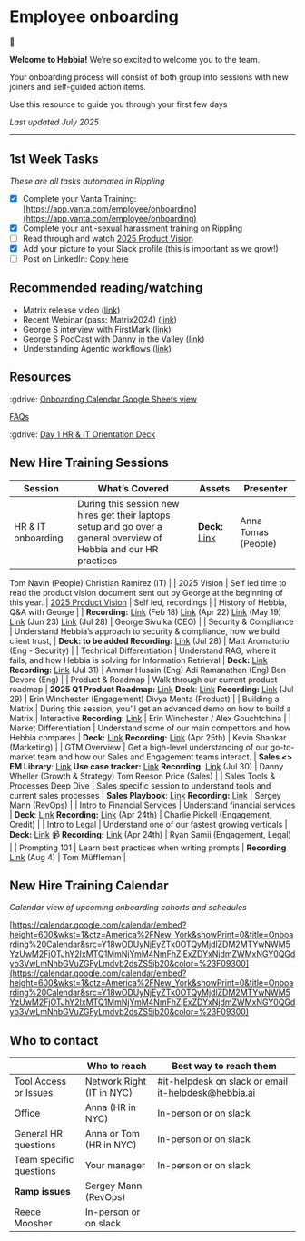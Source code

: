 # Employee onboarding

<aside>
👋

**Welcome to Hebbia!** We’re so excited to welcome you to the team.

Your onboarding process will consist of both group info sessions with new joiners and self-guided action items. 

Use this resource to guide you through your first few days

*Last updated July 2025*

</aside>

---

## 1st Week Tasks

*These are all tasks automated in Rippling* 

- [x]  Complete your Vanta Training: [https://app.vanta.com/employee/onboarding](https://app.vanta.com/employee/onboarding)
- [x]  Complete your anti-sexual harassment training on Rippling
- [ ]  Read through and watch [2025 Product Vision](https://www.notion.so/2025-Product-Vision-18a3f8a24782807da1b3f2df2a9ba33f?pvs=21)
- [x]  Add your picture to your Slack profile (this is important as we grow!)
- [ ]  Post on LinkedIn: [Copy here](https://docs.google.com/document/d/1r2knkqzOyvcD3PuAoFWCyYCefV8a86dPqMcJUJmIizM/edit?tab=t.0)

## Recommended reading/watching

- Matrix release video ([link](https://www.linkedin.com/posts/hebbia_the-biggest-change-to-ai-products-since-chatgpt-activity-7171574579025338368-aNoK?utm_source=share&utm_medium=member_desktop))
- Recent Webinar (pass: Matrix2024) ([link](https://vimeo.com/933479589))
- George S interview with FirstMark ([link](https://www.youtube.com/watch?v=7zCyHDCDCvo))
- George S PodCast with Danny in the Valley ([link](https://podcasts.apple.com/us/podcast/hebbias-george-sivulka-bots-will-be-most-of-the/id1233991021?i=1000668708648&l=fr-FR))
- Understanding Agentic workflows ([link](https://www.youtube.com/watch?v=JOYSDqJdiro))

## Resources

:gdrive: [Onboarding Calendar Google Sheets view](https://docs.google.com/spreadsheets/d/1qBh3HdvBefCgBWx24UfA7Fq-oMy7Ku4PB1C8emk16Fs/edit?gid=2107454009#gid=2107454009)

[FAQs](https://www.notion.so/FAQs-1763f8a2478280ae8a81f09a37167f0d?pvs=21) 

:gdrive: [Day 1 HR & IT Orientation Deck](https://docs.google.com/presentation/d/12Wsngj4vxeerG91RoS-YY5mQD_yadR1343MnQcf1xRI/edit?usp=sharing)

## New Hire Training Sessions

| Session | What’s Covered | Assets | Presenter |
| --- | --- | --- | --- |
| HR & IT onboarding | During this session new hires get their laptops setup and go over a general overview of Hebbia and our HR practices | **Deck:** [Link](https://docs.google.com/presentation/d/12Wsngj4vxeerG91RoS-YY5mQD_yadR1343MnQcf1xRI/edit?usp=sharing) | Anna Tomas (People)
Tom Navin (People)
Christian Ramirez (IT) |
| 2025 Vision | Self led time to read the product vision document sent out by George at the beginning of this year.  | [2025 Product Vision](https://www.notion.so/2025-Product-Vision-18a3f8a24782807da1b3f2df2a9ba33f?pvs=21)  | Self led, recordings |
| History of Hebbia, Q&A with George |  | **Recording:** [Link](https://drive.google.com/file/d/12LAtDxVNNdvA3YrIl941MhFKA_nkH7go/view?usp=drive_link) (Feb 18)
[Link](https://drive.google.com/file/d/1x_pnfjxIdvVWOogMWM9fzBtW7kWMruO4/view?usp=sharing) (Apr 22) 
[Link](https://drive.google.com/file/d/1gLMBHErxGbLh-yVY_c5nKwqkIkXPN6My/view?usp=sharing) (May 19)
[Link](https://drive.google.com/file/d/1Tj076yWtuIOFNry-XGa1OWCSKH7Jmt1X/view) (Jun 23)
[Link](https://drive.google.com/file/d/1ifonf1BPUihbhGJGQjgOdQFuhPIS49ly/view?usp=sharing) (Jul 28) | George Sivulka (CEO) |
| Security & Compliance | Understand Hebbia’s approach to security & compliance, how we build client trust,  | **Deck: to be added
Recording:** [Link](https://drive.google.com/file/d/1r1-6dkjmEcj3Ot7rBseyTFI6ml0sSrO9/view?usp=sharing) (Jul 28) | Matt Aromatorio (Eng - Security) |
| Technical Differentiation | Understand RAG, where it fails, and how Hebbia is solving for Information Retrieval  | **Deck:** [Link](https://docs.google.com/presentation/d/1aGr3Y6UX09j9coFMAwAg8NYjgmqo0-gpX1zE8YCWdTo/edit#slide=id.g2d16b1118f7_0_619)
**Recording:** [Link](https://us-7386.app.gong.io/call?id=668757592752360224) (Jul 31) | Ammar Husain (Eng)
Adi Ramanathan (Eng)
Ben Devore (Eng) |
| Product & Roadmap | Walk through our current product roadmap | **2025 Q1 Product Roadmap:** [Link](https://docs.google.com/document/d/1wbGowrSpOeyLnFjclQAfxfUM2IHRzRJ_kaMFBUTfJNs/edit?tab=t.0#heading=h.n60567mna21l)
**Deck**: [Link](https://docs.google.com/presentation/d/1cZhshMn0R6BkfScgYkznmEIPxetXlQvTyFzmFRNoxk8/edit?usp=sharing)
**Recording:** [Link](https://drive.google.com/file/d/1-HrK7EO3hCSVDNbyuJghpJGly7uRXuXT/view?usp=sharing&t=283) (Jul 29) | Erin Winchester (Engagement)
Divya Mehta (Product) |
| Building a Matrix | During this session, you’ll get an advanced demo on how to build a Matrix | Interactive 
**Recording:** [Link](https://drive.google.com/file/d/1P7mx67F5kUKX3s6Bl4VjE-BZzU-zTJZJ/view?usp=sharing) | Erin Winchester / Alex Gouchtchina |
| Market Differentiation | Understand some of our main competitors and how Hebbia compares | **Deck:** [Link](https://docs.google.com/presentation/d/1uxMQYlc5Q7B7U_m6EEDRwJ_FLXhmH2cqWcWrRHY0SB8/edit#slide=id.g2eb61089ae0_0_109)
**Recording:** [Link](https://drive.google.com/file/d/1MRtrKdEgZjGYdmFdV-cKq7HPI5N_i7QE/view?usp=sharing) (Apr 25th) | Kevin Shankar (Marketing) |
| GTM Overview | Get a high-level understanding of our go-to-market team and how our Sales and Engagement teams interact. | **Sales <> EM Library**: [Link](https://docs.google.com/document/d/14QsIe7xISIvdHmjTEVeiD1pg4s2DusNjV_2xdM3BdHs/edit?tab=t.0#heading=h.ga7xr5uokuo8)
**Use case tracker:** [Link](https://docs.google.com/spreadsheets/d/1mQ5M8gNqbj37YvBCHqRbg6U1eZL6IPo-qW5oEVS91mM/edit?gid=1774162551#gid=1774162551)
**Recording:** [Link](https://drive.google.com/file/d/1coQ6tz6_XVagzVPFAIgS31mSyDqsmFuk/view) (Jul 30) | Danny Wheller (Growth & Strategy)
Tom Reeson Price (Sales) |
| Sales Tools & Processes Deep Dive | Sales specific session to understand tools and current sales processes | **Sales Playbook**: [Link](https://docs.google.com/document/d/1F0zHU5ecRdEc99WGMxD7TRNe0YLRWrhiaLW1owhAr7o/edit?tab=t.0#heading=h.cbcq7phvfzf5)
**Recording:** [Link](https://drive.google.com/file/d/1nLtgJ0s-buBJT2NP9uiyOAAhp-o36mXs/view?usp=sharing)  | Sergey Mann (RevOps) |
| Intro to Financial Services | Understand financial services  | **Deck**: [Link](https://docs.google.com/presentation/d/1Cmgcb6D3u86U3kNKbjNmYxjdrZDQir83/edit?usp=drive_link&ouid=113597895986378436892&rtpof=true&sd=true)
**Recording:** [Link](https://drive.google.com/file/d/1smN1CblJCOWUbZ9hxe55jaTz99ANdK3Q/view?usp=sharing) (Apr 24th) | Charlie Pickell (Engagement, Credit) |
| Intro to Legal | Understand one of our fastest growing verticals | **Deck:** [Link](https://docs.google.com/presentation/d/1SucJbCORYV0sNm9XXtRLzr7MptxARD1i/edit?rtpof=true)
📹 **Recording:** [Link](https://drive.google.com/file/d/1kRB3_g25XhPE-HNX2oBUZdBeuuRrUZ7i/view?usp=drive_link) (Apr 24th) | Ryan Samii (Engagement, Legal) |
| Prompting 101 | Learn best practices when writing prompts | **Recording** [Link](https://drive.google.com/file/d/1ntIyBi841GEjL616rKfTn386RdTMIXB9/view) (Aug 4) | Tom Müffleman  |

## New Hire Training Calendar

*Calendar view of upcoming onboarding cohorts and schedules*

[https://calendar.google.com/calendar/embed?height=600&wkst=1&ctz=America%2FNew_York&showPrint=0&title=Onboarding%20Calendar&src=Y18wODUyNjEyZTk0OTQyMjdlZDM2MTYwNWM5YzUwM2FjOTJhY2IxMTQ1MmNjYmM4NmFhZjExZDYxNjdmZWMxNGY0QGdyb3VwLmNhbGVuZGFyLmdvb2dsZS5jb20&color=%23F09300](https://calendar.google.com/calendar/embed?height=600&wkst=1&ctz=America%2FNew_York&showPrint=0&title=Onboarding%20Calendar&src=Y18wODUyNjEyZTk0OTQyMjdlZDM2MTYwNWM5YzUwM2FjOTJhY2IxMTQ1MmNjYmM4NmFhZjExZDYxNjdmZWMxNGY0QGdyb3VwLmNhbGVuZGFyLmdvb2dsZS5jb20&color=%23F09300)

## Who to contact

|  | Who to reach | Best way to reach them |
| --- | --- | --- |
| Tool Access or Issues | Network Right (IT in NYC) | #it-helpdesk on slack or email [it-helpdesk@hebbia.ai](mailto:it-helpdesk@hebbia.ai) |
| Office  | Anna (HR in NYC) | In-person or on slack |
| General HR questions | Anna or Tom (HR in NYC) | In-person or on slack |
| Team specific questions | Your manager | In-person or on slack |
| **Ramp issues** | Sergey Mann (RevOps)
Reece Moosher  | In-person or on slack |
